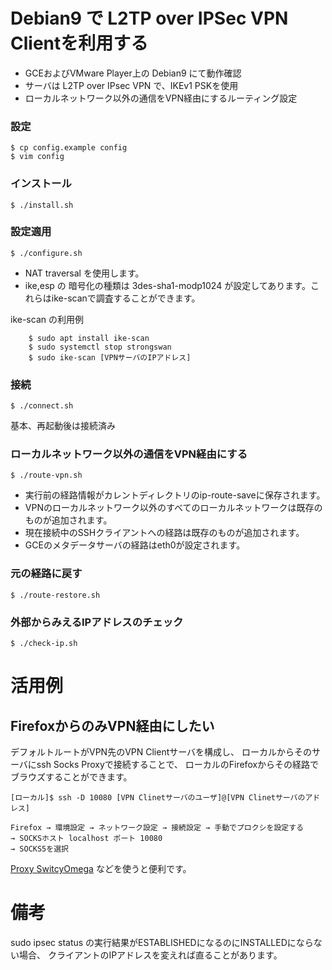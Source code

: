# Debian9 で L2TP over IPSec VPN Clientを利用する

* GCEおよびVMware Player上の Debian9 にて動作確認
* サーバは L2TP over IPsec VPN で、IKEv1 PSKを使用
* ローカルネットワーク以外の通信をVPN経由にするルーティング設定

### 設定

	$ cp config.example config
	$ vim config

### インストール

	$ ./install.sh

### 設定適用

	$ ./configure.sh

* NAT traversal を使用します。
* ike,esp の 暗号化の種類は 3des-sha1-modp1024 が設定してあります。これらはike-scanで調査することができます。

ike-scan の利用例

		$ sudo apt install ike-scan
		$ sudo systemctl stop strongswan
		$ sudo ike-scan [VPNサーバのIPアドレス]

### 接続

	$ ./connect.sh

基本、再起動後は接続済み

### ローカルネットワーク以外の通信をVPN経由にする

	$ ./route-vpn.sh

* 実行前の経路情報がカレントディレクトリのip-route-saveに保存されます。
* VPNのローカルネットワーク以外のすべてのローカルネットワークは既存のものが追加されます。
* 現在接続中のSSHクライアントへの経路は既存のものが追加されます。
* GCEのメタデータサーバの経路はeth0が設定されます。

### 元の経路に戻す

	$ ./route-restore.sh

### 外部からみえるIPアドレスのチェック

	$ ./check-ip.sh

# 活用例

## FirefoxからのみVPN経由にしたい

デフォルトルートがVPN先のVPN Clientサーバを構成し、
ローカルからそのサーバにssh Socks Proxyで接続することで、
ローカルのFirefoxからその経路でブラウズすることができます。

	[ローカル]$ ssh -D 10080 [VPN Clinetサーバのユーザ]@[VPN Clinetサーバのアドレス]

	Firefox → 環境設定 → ネットワーク設定 → 接続設定 → 手動でプロクシを設定する
	→ SOCKSホスト localhost ポート 10080
	→ SOCKS5を選択

[Proxy SwitcyOmega](https://addons.mozilla.org/ja/firefox/addon/switchyomega/) などを使うと便利です。

# 備考

sudo ipsec status の実行結果がESTABLISHEDになるのにINSTALLEDにならない場合、
クライアントのIPアドレスを変えれば直ることがあります。

